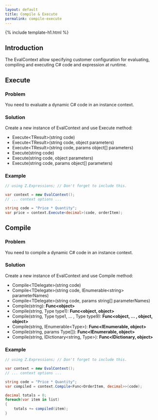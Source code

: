 ```yaml
---
layout: default
title: Compile & Execute
permalink: compile-execute
---
```


{% include template-h1.html %}

## Introduction

The EvalContext allow specifying customer configuration for evaluating, compiling and executing C# code and expression at runtime.

## Execute
### Problem
You need to evaluate a dynamic C# code in an instance context.

### Solution
Create a new instance of EvalContext and use Execute method:
- Execute&lt;TResult&gt;(string code)
- Execute&lt;TResult&gt;(string code, object parameters)
- Execute&lt;TResult&gt;(string code, params object[] parameters)
- Execute(string code)
- Execute(string code, object parameters)
- Execute(string code, params object[] parameters)

### Example
```csharp
// using Z.Expressions; // Don't forget to include this.

var context = new EvalContext();
// ... context options ...

string code = "Price * Quantity";
var price = context.Execute<decimal>(code, orderItem);
```

## Compile
### Problem
You need to compile a dynamic C# code in an instance context.

### Solution
Create a new instance of EvalContext and use Compile method:
- Compile&lt;TDelegate&gt;(string code)
- Compile&lt;TDelegate&gt;(string code, IEnumerable&lt;string&gt; parameterNames)
- Compile&lt;TDelegate&gt;(string code, params string[] parameterNames)
- Compile(string): **Func&lt;object&gt;**
- Compile(string, Type type1): **Func&lt;object, object&gt;**
- Compile(string, Type type1, ... , Type type9): **Func&lt;object, ... , object, object&gt;**
- Compile(string, IEnumerable&lt;Type&gt;): **Func&lt;IEnumerable, object&gt;**
- Compile(string, params Type[]): **Func&lt;IEnumerable, object&gt;**
- Compile(string, IDictionary&lt;string, Type&gt;): **Func&lt;IDictionary, object&gt;**

### Example
```csharp
// using Z.Expressions; // Don't forget to include this.

var context = new EvalContext();
// ... context options ...

string code = "Price * Quantity";
var compiled = context.Compile<Func<OrderItem, decimal>>(code);

decimal totals = 0;
foreach(var item in list)
{
    totals += compiled(item);
}
```
